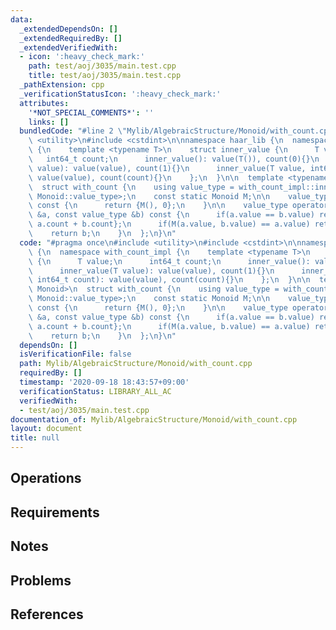 ```yaml
---
data:
  _extendedDependsOn: []
  _extendedRequiredBy: []
  _extendedVerifiedWith:
  - icon: ':heavy_check_mark:'
    path: test/aoj/3035/main.test.cpp
    title: test/aoj/3035/main.test.cpp
  _pathExtension: cpp
  _verificationStatusIcon: ':heavy_check_mark:'
  attributes:
    '*NOT_SPECIAL_COMMENTS*': ''
    links: []
  bundledCode: "#line 2 \"Mylib/AlgebraicStructure/Monoid/with_count.cpp\"\n#include\
    \ <utility>\n#include <cstdint>\n\nnamespace haar_lib {\n  namespace with_count_impl\
    \ {\n    template <typename T>\n    struct inner_value {\n      T value;\n   \
    \   int64_t count;\n      inner_value(): value(T()), count(0){}\n      inner_value(T\
    \ value): value(value), count(1){}\n      inner_value(T value, int64_t count):\
    \ value(value), count(count){}\n    };\n  }\n\n  template <typename Monoid>\n\
    \  struct with_count {\n    using value_type = with_count_impl::inner_value<typename\
    \ Monoid::value_type>;\n    const static Monoid M;\n\n    value_type operator()()\
    \ const {\n      return {M(), 0};\n    }\n\n    value_type operator()(const value_type\
    \ &a, const value_type &b) const {\n      if(a.value == b.value) return {a.value,\
    \ a.count + b.count};\n      if(M(a.value, b.value) == a.value) return a;\n  \
    \    return b;\n    }\n  };\n}\n"
  code: "#pragma once\n#include <utility>\n#include <cstdint>\n\nnamespace haar_lib\
    \ {\n  namespace with_count_impl {\n    template <typename T>\n    struct inner_value\
    \ {\n      T value;\n      int64_t count;\n      inner_value(): value(T()), count(0){}\n\
    \      inner_value(T value): value(value), count(1){}\n      inner_value(T value,\
    \ int64_t count): value(value), count(count){}\n    };\n  }\n\n  template <typename\
    \ Monoid>\n  struct with_count {\n    using value_type = with_count_impl::inner_value<typename\
    \ Monoid::value_type>;\n    const static Monoid M;\n\n    value_type operator()()\
    \ const {\n      return {M(), 0};\n    }\n\n    value_type operator()(const value_type\
    \ &a, const value_type &b) const {\n      if(a.value == b.value) return {a.value,\
    \ a.count + b.count};\n      if(M(a.value, b.value) == a.value) return a;\n  \
    \    return b;\n    }\n  };\n}\n"
  dependsOn: []
  isVerificationFile: false
  path: Mylib/AlgebraicStructure/Monoid/with_count.cpp
  requiredBy: []
  timestamp: '2020-09-18 18:43:57+09:00'
  verificationStatus: LIBRARY_ALL_AC
  verifiedWith:
  - test/aoj/3035/main.test.cpp
documentation_of: Mylib/AlgebraicStructure/Monoid/with_count.cpp
layout: document
title: null
---
```


## Operations

## Requirements

## Notes

## Problems

## References
